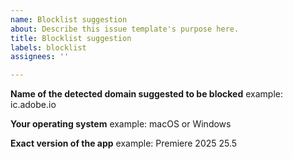 ```yaml
---
name: Blocklist suggestion
about: Describe this issue template's purpose here.
title: Blocklist suggestion
labels: blocklist
assignees: ''

---
```


**Name of the detected domain suggested to be blocked**
example: ic.adobe.io

**Your operating system**
example: macOS or Windows

**Exact version of the app**
example: Premiere 2025 25.5
